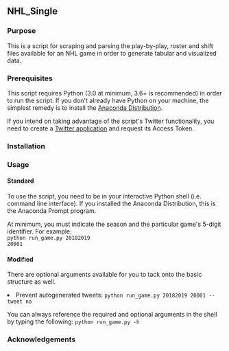 ## NHL_Single

### Purpose
This is a script for scraping and parsing the play-by-play, roster and shift files available for an NHL game in order to generate tabular and visualized data.

### Prerequisites
This script requires Python (3.0 at minimum, 3.6+ is recommended) in order to run the script. If you don't already have Python on your machine, the simplest remedy is to install the <a href="https://www.anaconda.com/distribution/">Anaconda Distribution</a>. 

If you intend on taking advantage of the script's Twitter functionality, you need to create a <a href="https://apps.twitter.com/app/new">Twitter application</a> and request its Access Token.

### Installation

### Usage

#### Standard
To use the script, you need to be in your interactive Python shell (i.e. command line interface). If you installed the Anaconda Distribution, this is the Anaconda Prompt program. 

At minimum, you must indicate the season and the particular game's 5-digit identifier. For example:<br>
<code>python run_game.py 20182019 20001</code>

#### Modified
There are optional arguments available for you to tack onto the basic structure as well.

<li>Prevent autogenerated tweets: <code>python run_game.py 20182019 20001 --tweet no</code></li>



You can always reference the required and optional arguments in the shell by typing the following:
<code>python run_game.py -h</code>


### Acknowledgements
